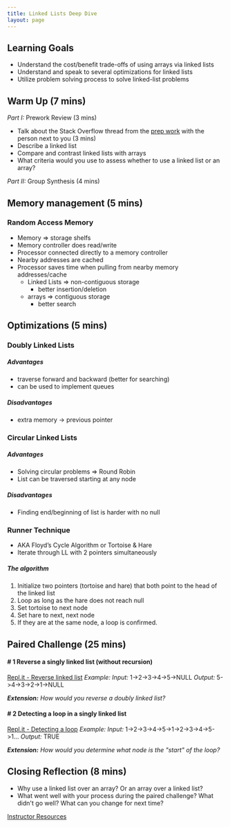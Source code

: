 ```yaml
---
title: Linked Lists Deep Dive
layout: page
---
```


##  Learning Goals

* Understand the cost/benefit trade-offs of using arrays via linked lists
* Understand and speak to several optimizations for linked lists
* Utilize problem solving process to solve linked-list problems

##  Warm Up (7 mins)

_Part I:_  Prework Review (3 mins)
* Talk about the Stack Overflow thread from the [prep work](https://stackoverflow.com/questions/393556/when-to-use-a-linked-list-over-an-array-array-list) with the person next to you (3 mins)
* Describe a linked list
* Compare and contrast linked lists with arrays
* What criteria would you use to assess whether to use a linked list or an array?

_Part II:_ Group Synthesis (4 mins)

## Memory management (5 mins)

### Random Access Memory
  * Memory => storage shelfs
  * Memory controller does read/write
  * Processor connected directly to a memory controller
  * Nearby addresses are cached
  * Processor saves time when pulling from nearby memory addresses/cache
    * Linked Lists => non-contiguous storage
      * better insertion/deletion
    * arrays => contiguous storage
      * better search

## Optimizations (5 mins)

### Doubly Linked Lists

##### Advantages

* traverse forward and backward (better for searching)
* can be used to implement queues

##### Disadvantages

* extra memory -> previous pointer

### Circular Linked Lists

##### Advantages

* Solving circular problems => Round Robin
* List can be traversed starting at any node

##### Disadvantages

* Finding end/beginning of list is harder with no null

### Runner Technique

* AKA Floyd’s Cycle Algorithm or Tortoise & Hare
* Iterate through LL with 2 pointers simultaneously

##### The algorithm

1. Initialize two pointers (tortoise and hare) that both point to the head of the linked list
2. Loop as long as the hare does not reach null
3. Set tortoise to next node
4. Set hare to next, next node
5. If they are at the same node, a loop is confirmed.

## Paired Challenge (25 mins)

#### # 1 Reverse a singly linked list (without recursion)

[Repl.it - Reverse linked list](https://repl.it/@thatpamiam/Reverse-linked-list)
*Example:*
*Input:* 1->2->3->4->5->NULL
*Output:* 5->4->3->2->1->NULL

***Extension:*** _How would you reverse a doubly linked list?_

#### # 2 Detecting a loop in a singly linked list

[Repl.it - Detecting a loop](https://repl.it/@thatpamiam/Detecting-a-loop)
*Example:*
*Input:* 1->2->3->4->5->1->2->3->4->5->1…
*Output:* TRUE

***Extension:*** _How would you determine what node is the "start" of the loop?_

## Closing Reflection (8 mins)

* Why use a linked list over an array? Or an array over a linked list?
* What went well with your process during the paired challenge? What didn't go well? What can you change for next time?

[Instructor Resources](https://github.com/turingschool/front-end-keys/blob/master/module-4/berlin/cs_2_linked_list_solutions.md)
